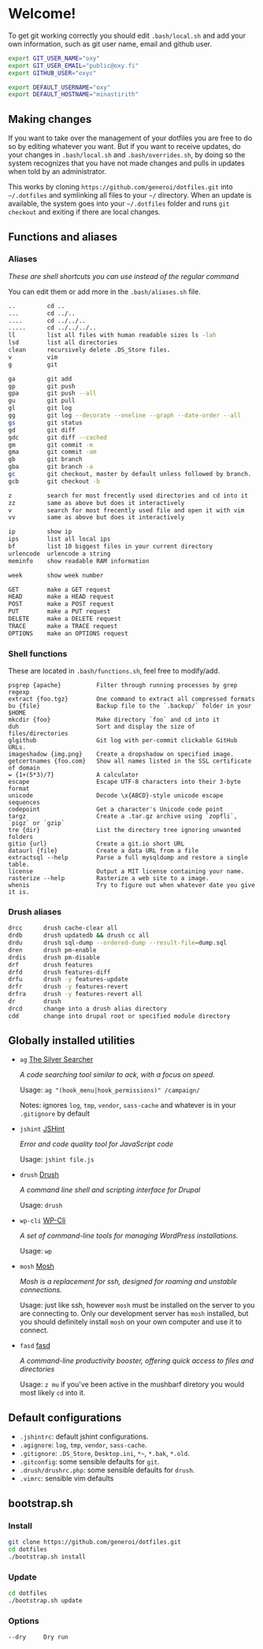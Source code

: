 Welcome!
========

To get git working correctly you should edit `.bash/local.sh` and add your own
information, such as git user name, email and github user.

```sh
export GIT_USER_NAME="oxy"
export GIT_USER_EMAIL="public@oxy.fi"
export GITHUB_USER="oxyc"

export DEFAULT_USERNAME="oxy"
export DEFAULT_HOSTNAME="minastirith"
```

Making changes
----------------

If you want to take over the management of your dotfiles you are free to do so
by editing whatever you want. But if you want to receive updates, do your
changes in `.bash/local.sh` and `.bash/overrides.sh`, by doing so the system
recognizes that you have not made changes and pulls in updates when told by an
administrator.

This works by cloning `https://github.com/generoi/dotfiles.git` into
`~/.dotfiles` and symlinking all files to your `~/` directory. When an update
is available, the system goes into your `~/.dotfiles` folder and runs `git
checkout` and exiting if there are local changes.

Functions and aliases
---------------------

### Aliases

*These are shell shortcuts you can use instead of the regular command*

You can edit them or add more in the `.bash/aliases.sh` file.

```sh
..         cd ..
...        cd ../..
....       cd ../../..
.....      cd ../../../..
ll         list all files with human readable sizes ls -lah
lsd        list all directories
clean      recursively delete .DS_Store files.
v          vim
g          git

ga         git add
gp         git push
gpa        git push --all
gu         git pull
gl         git log
gg         git log --decorate --oneline --graph --date-order --all
gs         git status
gd         git diff
gdc        git diff --cached
gm         git commit -m
gma        git commit -am
gb         git branch
gba        git branch -a
gc         git checkout, master by default unless followed by branch.
gcb        git checkout -b

z          search for most frecently used directories and cd into it
zz         same as above but does it interactively
v          search for most frecently used file and open it with vim
vv         same as above but does it interactively

ip         show ip
ips        list all local ips
bf         list 10 biggest files in your current directory
urlencode  urlencode a string
meminfo    show readable RAM information

week       show week number

GET        make a GET request
HEAD       make a HEAD request
POST       make a POST request
PUT        make a PUT request
DELETE     make a DELETE request
TRACE      make a TRACE request
OPTIONS    make an OPTIONS request
```

### Shell functions

These are located in `.bash/functions.sh`, feel free to modify/add.

```
psgrep {apache}          Filter through running processes by grep regexp
extract {foo.tgz}        One command to extract all compressed formats
bu {file}                Backup file to the `.backup/` folder in your $HOME
mkcdir {foo}             Make directory `foo` and cd into it
duh                      Sort and display the size of files/directories
glgithub                 Git log with per-commit clickable GitHub URLs.
imageshadow {img.png}    Create a dropshadow on specified image.
getcertnames {foo.com}   Show all names listed in the SSL certificate of domain
= {1+(5*3)/7}            A calculator
escape                   Escape UTF-8 characters into their 3-byte format
unicode                  Decode \x{ABCD}-style unicode escape sequences
codepoint                Get a character's Unicode code point
targz                    Create a .tar.gz archive using `zopfli`, `pigz` or `gzip`
tre {dir}                List the directory tree ignoring unwanted folders
gitio {url}              Create a git.io short URL
dataurl {file}           Create a data URL from a file
extractsql --help        Parse a full mysqldump and restore a single table.
license                  Output a MIT license containing your name.
rasterize --help         Rasterize a web site to a image.
whenis                   Try to figure out when whatever date you give it is.
```

### Drush aliases

```sh
drcc      drush cache-clear all
drdb      drush updatedb && drush cc all
drdu      drush sql-dump --ordered-dump --result-file=dump.sql
dren      drush pm-enable
drdis     drush pm-disable
drf       drush features
drfd      drush features-diff
drfu      drush -y features-update
drfr      drush -y features-revert
drfra     drush -y features-revert all
dr        drush
drcd      change into a drush alias directory
cdd       change into drupal root or specified module directory
```

Globally installed utilities
----------------------------

- `ag` [The Silver Searcher](https://github.com/ggreer/the_silver_searcher)

  *A code searching tool similar to ack, with a focus on speed.*

  Usage: `ag "(hook_menu|hook_permissions)" /campaign/`

  Notes: ignores `log`, `tmp`, `vendor`, `sass-cache` and whatever is in your `.gitignore` by default

- `jshint` [JSHint](http://www.jshint.com/)

  *Error and code quality tool for JavaScript code*

  Usage: `jshint file.js`

- `drush` [Drush](http://drush.ws/)

  *A command line shell and scripting interface for Drupal*

  Usage: `drush`

- `wp-cli` [WP-Cli](http://wp-cli.org/)

  *A set of command-line tools for managing WordPress installations.*

  Usage: `wp`

- `mosh` [Mosh](http://mosh.mit.edu/)

  *Mosh is a replacement for ssh, designed for roaming and unstable connections.*

  Usage: just like ssh, however `mosh` must be installed on the server to you
  are connecting to. Only our development server has `mosh` installed, but you
  should definitely install `mosh` on your own computer and use it to connect.

- `fasd` [fasd](https://github.com/clvv/fasd)

  *A command-line productivity booster, offering quick access to files and directories*

  Usage: `z mu` if you've been active in the mushbarf diretory you would most
  likely `cd` into it.

Default configurations
----------------------

- `.jshintrc`: default jshint configurations.
- `.agignore`: `log`, `tmp`, `vendor`, `sass-cache`.
- `.gitignore`: `.DS_Store`, `Desktop.ini`, `*~`, `*.bak`, `*.old`.
- `.gitconfig`: some sensible defaults for `git`.
- `.drush/drushrc.php`: some sensible defaults for `drush`.
- `.vimrc`: sensible vim defaults

bootstrap.sh
------------

### Install

```sh
git clone https://github.com/generoi/dotfiles.git
cd dotfiles
./bootstrap.sh install
```

### Update

```sh
cd dotfiles
./bootstrap.sh update
```

### Options

```sh
--dry     Dry run
```

